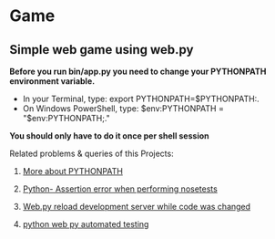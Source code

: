 # Game

## **Simple web game using web.py**

**Before you run bin/app.py you need to change your PYTHONPATH environment variable.**

* In your Terminal, type:
             export PYTHONPATH=$PYTHONPATH:.
* On Windows PowerShell, type:
             $env:PYTHONPATH = "$env:PYTHONPATH;."
            
**You should only have to do it once per shell session**


Related problems & queries of this Projects:
1. [More about PYTHONPATH](https://stackoverflow.com/questions/3402168/permanently-add-a-directory-to-pythonpath)

1. [Python- Assertion error when performing nosetests](https://stackoverflow.com/questions/37199309/python-assertion-error-when-performing-nosetests)

1. [Web.py reload development server while code was changed](https://stackoverflow.com/questions/23007450/web-py-reload-development-server-while-code-was-changed)

1. [python web py automated testing](https://stackoverflow.com/questions/31867958/python-web-py-automated-testing)

